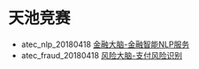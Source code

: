 #  天池竞赛

* atec_nlp_20180418 [金融大脑-金融智能NLP服务](https://dc.cloud.alipay.com/index?_bdType=acafbbbiahdahhadhiih#/topic/intro?id=3)
* atec_fraud_20180418 [风险大脑-支付风险识别](https://dc.cloud.alipay.com/index?_bdType=acafbbbiahdahhadhiih#/topic/intro?id=4)
